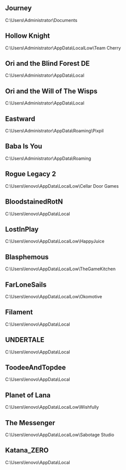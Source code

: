 ## Journey
C:\Users\Administrator\Documents
## Hollow Knight
C:\Users\Administrator\AppData\LocalLow\Team Cherry
## Ori and the Blind Forest DE
C:\Users\Administrator\AppData\Local
## Ori and the Will of The Wisps
C:\Users\Administrator\AppData\Local
## Eastward
C:\Users\Administrator\AppData\Roaming\Pixpil
## Baba Is You
C:\Users\Administrator\AppData\Roaming
## Rogue Legacy 2
C:\Users\lenovo\AppData\LocalLow\Cellar Door Games
## BloodstainedRotN
C:\Users\lenovo\AppData\Local
## LostInPlay
C:\Users\lenovo\AppData\LocalLow\HappyJuice
## Blasphemous
C:\Users\lenovo\AppData\LocalLow\TheGameKitchen
## FarLoneSails
C:\Users\lenovo\AppData\LocalLow\Okomotive
## Filament
C:\Users\lenovo\AppData\Local
## UNDERTALE
C:\Users\lenovo\AppData\Local
## ToodeeAndTopdee
C:\Users\lenovo\AppData\Local
## Planet of Lana
C:\Users\lenovo\AppData\LocalLow\Wishfully
## The Messenger
C:\Users\lenovo\AppData\LocalLow\Sabotage Studio
## Katana_ZERO 
C:\Users\lenovo\AppData\Local
